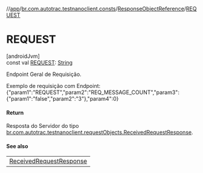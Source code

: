 //[app](../../../index.md)/[br.com.autotrac.testnanoclient.consts](../index.md)/[ResponseObjectReference](index.md)/[REQUEST](-r-e-q-u-e-s-t.md)

# REQUEST

[androidJvm]\
const val [REQUEST](-r-e-q-u-e-s-t.md): [String](https://kotlinlang.org/api/latest/jvm/stdlib/kotlin/-string/index.html)

Endpoint Geral de Requisição.

Exemplo de requisição com Endpoint: {&quot;param1&quot;:&quot;REQUEST&quot;,&quot;param2&quot;:&quot;REQ_MESSAGE_COUNT&quot;,&quot;param3&quot;:{&quot;param1&quot;:&quot;false&quot;,&quot;param2&quot;:&quot;3&quot;},&quot;param4&quot;:0}

#### Return

Resposta do Servidor do tipo [br.com.autotrac.testnanoclient.requestObjects.ReceivedRequestResponse](../../br.com.autotrac.testnanoclient.requestObjects/-received-request-response/index.md).

#### See also

| |
|---|
| [ReceivedRequestResponse](../../br.com.autotrac.testnanoclient.requestObjects/-received-request-response/index.md) |
